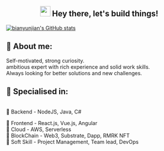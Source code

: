 <h2 align="center">
   <img src="https://media.giphy.com/media/hvRJCLFzcasrR4ia7z/giphy.gif" width="28">  Hey there, let's build things!
</h2>

[![bianyunjian's GitHub stats](https://github-readme-stats.vercel.app/api?username=bianyunjian&show_icons=true&theme=radical)](https://github.com/anuraghazra/github-readme-stats)

## 🧑 About me:
 
<p>
Self-motivated, strong curiosity.
<br>
ambitious expert with rich experience and solid work skills.
<br>
Always looking for better solutions and new challenges.
</p>

<h2>🥇 Specialised in:</h2>
<br>🔸 Backend - NodeJS, Java, C#
<p> 🔸 Frontend - React.js, Vue.js, Angular
<br>🔸 Cloud - AWS, Serverless
<br>🔸 BlockChain - Web3, Substrate, Dapp, RMRK NFT 
<br>🔸 Soft Skill - Project Management, Team lead, DevOps
<p>
  
<!--
**bianyunjian/bianyunjian** is a ✨ _special_ ✨ repository because its `README.md` (this file) appears on your GitHub profile.

Here are some ideas to get you started:

- 🔭 I’m currently working on ...
- 🌱 I’m currently learning ...
- 👯 I’m looking to collaborate on ...
- 🤔 I’m looking for help with ...
- 💬 Ask me about ...
- 📫 How to reach me: ...
- 😄 Pronouns: ...
- ⚡ Fun fact: ...
-->
